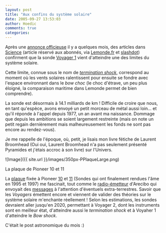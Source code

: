 ```yaml
---
layout: post
title: "Aux confins du système solaire"
date: 2005-09-27 13:53:03
author: Hoedic
comments: true
categories: 
---
```



Après une [annonce officieuse](http://science.slashdot.org/science/05/05/24/2334240.shtml) il y a quelques mois, des articles dans [Science](http://www.sciencemag.org/) (article réservé aux abonnés, via [Lemonde.fr](http://www.lemonde.fr/web/article/0,1-0@2-3244,36-693392@51-627749,0.html) et [slashdot](http://science.slashdot.org/science/05/09/26/1736216.shtml?tid=160&tid=99)) confirment que la sonde [Voyager 1](http://voyager.jpl.nasa.gov/) vient d'atteindre une des limites du système solaire.

Cette limite, connue sous le nom de [*termination shock*](http://voyager.jpl.nasa.gov/images/Heliosphere3b.jpg), correspond au moment où les vents solaires ralentissent pour ensuite se fondre avec l'espace environnant dans le *bow choc* (le choc d'étrave, un peu plus éloigné, la comparaison maritime dans Lemonde permet de bien comprendre).

La sonde est désormais à 14.1 milliards de km ! Difficile de croire que nous, en tant qu'espèce, avons envoyé un petit morceau de métal aussi loin... et qu'il réponde à l'appel depuis 1977, un an avant ma naissance. Dommage que depuis les ambitions se soient largement restreinte (mais on note un petit regain dernièrement mais malheureusement les fonds ne sont pas encore au rendez-vous).

Je me rappelle de l'époque, où, petit, je lisais mon livre fétiche de Laurent Broomhead (Oui oui, Laurent Broomhead n'a pas seulement présenté Pyramides et j'étais accroc à son livre) sur l'Univers.

![Image]({{ site.url }}/images/350px-PPlaqueLarge.png)
<div class="photoattrib">La plaque de Pioneer 10 et 11</div>



La [plaque](http://en.wikipedia.org/wiki/Pioneer_plaque) fixée à Pioneer [10](http://en.wikipedia.org/wiki/Pioneer_10) et [11](http://en.wikipedia.org/wiki/Pioneer_11) (Sondes qui ont finalement rendues l'âme en 1995 et 1997) me fascinait, tout comme le [radio-émetteur](http://en.wikipedia.org/wiki/Arecibo_Observatory) d'Arecibo qui envoyait des [messages](http://en.wikipedia.org/wiki/Arecibo_message) à l'attention d'éventuels extra-terrestres. Savoir que les *Voyagers* émettent encore et viennent de valider des théories sur le système solaire m'enchante réellement ! Selon les estimations, les sondes devraient aller jusqu'en 2020, permettant à Voyager 2, dont les instruments sont en meilleur état, d'atteindre aussi le *termination shock* et à Voyaher 1 d'atteindre le *Bow shock*.

C'était le post astronomique du mois :)